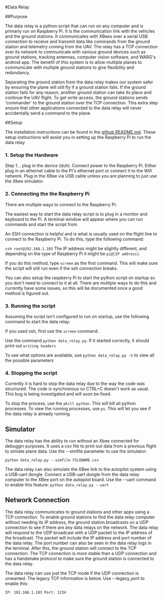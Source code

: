 
#Data Relay

##Purpose

The data relay is a python script that can run on any computer and is primarly run on Raspberry Pi. It is the communication link with the vehicles and the ground stations. It communicates with XBees over a serial USB connection to receive and transmit data like commands from the ground station and telemetry coming from the UAV. The relay has a TCP connection over its network to communicate with various ground devices such as ground stations, tracking antennas, computer vision software, and WARG's android app. The benefit of this system is to allow multiple planes to communicate with multiple ground stations to give flexibility and redundancy.

Separating the ground station from the data relay makes our system safer by ensuring the plane will still fly if a ground station fails. If the ground station fails for any reason, another ground station can take its place and continue the UAV flight. To get write access, the ground stations sends 'commander' to the ground station over the TCP connection. This extra step ensure that other applications connected to the data relay will never accidentally send a command to the plane.

##Setup

The installation instructions can be found in the [github README.md](https://github.com/UWARG/data-relay-station). These setup instructions will assist you in setting up the Raspberry Pi to run the data relay

### 1. Setup the Hardware
Step 1... plug in the device (duh). Connect power to the Raspberry Pi. Either plug in an ethernet cable to the Pi's ethernet port or connect it to the Wifi network. Plug in the XBee via USB cable unless you are planning to just use the Xbee simulator.

### 2. Connecting the the Raspberry Pi
There are multiple ways to connect to the Raspberry Pi:

The easiest way to start the data relay script is to plug in a monitor and keyboard to the Pi. A terminal window will appear where you can run commands and start the script from.

An SSH connection is helpful and is what is usually used on the flight line to connect to the Raspberry Pi. To do this, type the following command:

`ssh root@192.168.1.103`
The IP address might be slightly different, and depending on the type of Raspberry Pi it might be `pi@[IP address]`.

If you do this method, type `screen` as the first command. This will make sure the script will still run even if the ssh connection breaks.

You can also setup the raspberry Pi to start the python script on startup so you don't need to connect to it at all. There are multiple ways to do this and currently have some issues, so this will be documented once a good method is figured out.

### 3. Running the script

Assuming the script isn't configured to run on startup, use the following command to start the data relay:

If you used ssh, first use the `screen` command.

Use the command `python data_relay.py`. If it started correctly, it should print out `writing headers`

To see what options are available, use `python data_relay.py -h` to view all the possible parameters

### 4. Stopping the script

Currently it is hard to stop the data relay due to the way the code was structured. The code is synchronous so CTRL+C doesn't work as usual. This bug is being investigated and will soon be fixed.

To stop the process, use the `pkill python`. This will kill all python processes. To view the running processes, use `ps`. This will let you see if the data relay is already running.

## Simulator

The data relay has the ability to run without an Xbee connected for debuggin purposes. It uses a csv file to print out data from a previous flight to simlate plane data. Use the --simfile parameter to use the simulator:

`python data_relay.py --simfile FILENAME.csv`

The data relay can also simulate the XBee link to the autopilot system using a USB-uart dongle. Connect a USB-uart dongle from the data relay computer to the XBee port on the autopilot board. Use the --uart command to enable this feature:
`python data_relay.py --uart`

## Network Connection

The data relay communicates to ground stations and other apps using a TCP connection. To enable ground stations to find the data relay computer without needing its IP address, the ground station broadcasts on a UDP connection to see if there are any data relays on the network. The data relay will respond to the UDP broadcast with a UDP packet to the IP address of the broadcast. The packet will include the IP address and port number of the data relay. The port number can also be seen in the data relay logs in the terminal. After this, the ground station will connect to the TCP connection. The TCP connection is more stable than a UDP connection and has a handshake protocol to make sure the ground station is connected to the data relay.


The data relay can use just the TCP mode if the UDP connection is unwanted. The legacy TCP information is below. Use --legacy_port to enable this:

`IP: 192.168.1.103
Port: 1234`

